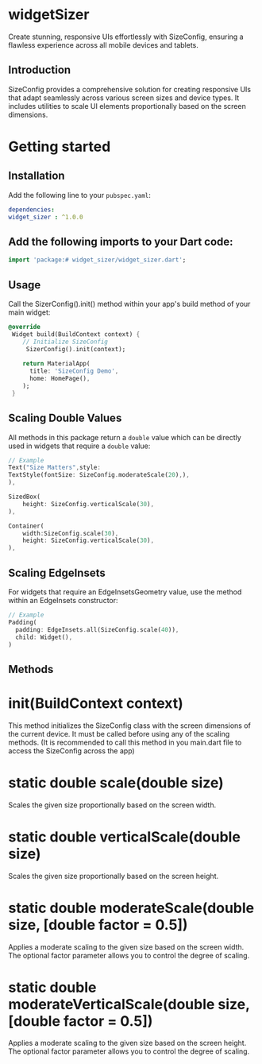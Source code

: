 <!--
This README describes the package. If you publish this package to pub.dev,
this README's contents appear on the landing page for your package.

For information about how to write a good package README, see the guide for
[writing package pages](https://dart.dev/guides/libraries/writing-package-pages).

For general information about developing packages, see the Dart guide for
[creating packages](https://dart.dev/guides/libraries/create-library-packages)
and the Flutter guide for
[developing packages and plugins](https://flutter.dev/developing-packages).
-->
# widgetSizer

Create stunning, responsive UIs effortlessly with SizeConfig, ensuring a flawless experience across all mobile devices and tablets.

## Introduction

SizeConfig provides a comprehensive solution for creating responsive UIs that adapt seamlessly across various screen sizes and device types. It includes utilities to scale UI elements proportionally based on the screen dimensions.

# Getting started


## Installation

Add the following line to your `pubspec.yaml`:

```yaml
dependencies:
widget_sizer : ^1.0.0
```
## Add the following imports to your Dart code: 

```dart
import 'package:# widget_sizer/widget_sizer.dart';
```

## Usage

Call the SizerConfig().init() method within your app's build method of your main widget:

```dart
@override
 Widget build(BuildContext context) {
    // Initialize SizeConfig
     SizerConfig().init(context);
  
    return MaterialApp(
      title: 'SizeConfig Demo',
      home: HomePage(),
    );
 }
```

## Scaling Double Values 

All methods in this package return a `double` value which can be directly used in widgets that require a `double` value:

```dart
// Example
Text("Size Matters",style: 
TextStyle(fontSize: SizeConfig.moderateScale(20),),
),

SizedBox(
    height: SizeConfig.verticalScale(30),
),

Container(
    width:SizeConfig.scale(30),
    height: SizeConfig.verticalScale(30),
),
```

## Scaling EdgeInsets 

For widgets that require an EdgeInsetsGeometry value, use the method within an EdgeInsets constructor:

```dart
// Example
Padding(
  padding: EdgeInsets.all(SizeConfig.scale(40)),
  child: Widget(),
)
```


## Methods

# init(BuildContext context)
This method initializes the SizeConfig class with the screen dimensions of the current device. It must be called before using any of the scaling methods. (It is recommended to call this method in you main.dart file to access the SizeConfig across the app)

# static double scale(double size)
Scales the given size proportionally based on the screen width.

# static double verticalScale(double size)
Scales the given size proportionally based on the screen height.

# static double moderateScale(double size, [double factor = 0.5])
Applies a moderate scaling to the given size based on the screen width. The optional factor parameter allows you to control the degree of scaling.

# static double moderateVerticalScale(double size, [double factor = 0.5])
Applies a moderate scaling to the given size based on the screen height. The optional factor parameter allows you to control the degree of scaling.

